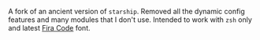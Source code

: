A fork of an ancient version of `starship`. Removed all the dynamic config features and many modules that I don't use. Intended to work with `zsh` only and latest [Fira Code](https://github.com/tonsky/FiraCode) font.

